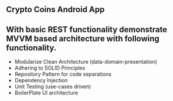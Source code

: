 ## Crypto Coins Android App  

With basic REST functionality demonstrate MVVM based architecture with following functionality.
-------------------
* Modularize Clean Architecture (data-domain-presentation)
* Adhering to SOLID Principles
* Repository Pattern for code separations
* Dependency Injection
* Unit Testing (use-cases driven)
* BoilerPlate UI architecture

